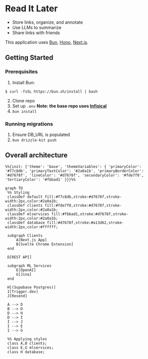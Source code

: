 # Read It Later
- Store links, organize, and annotate
- Use LLMs to summarize
- Share links with friends

This application uses [Bun](https://bun.sh/), [Hono](https://hono.dev), [Next.js]([https://](https://nextjs.org/)).

## Getting Started
### Prerequisites
1. Install Bun:
```shell
$ curl -fsSL https://bun.sh/install | bash
```
2. Clone repo
3. Set up `.env`
  __Note: the base repo uses [Infisical](https://infisical.com/)__
4. `bun install`

### Running migrations
1. Ensure DB_URL is populated
2. `bun drizzle-kit push`

## Overall architecture
```mermaid
%%{init: {'theme': 'base', 'themeVariables': { 'primaryColor': '#f7c8db', 'primaryTextColor': '#2a0a1b', 'primaryBorderColor': '#d7678f', 'lineColor': '#d7678f', 'secondaryColor': '#fde7f0', 'tertiaryColor': '#fbbad1' }}}%%

graph TD
 %% Styling
 classDef default fill:#f7c8db,stroke:#d7678f,stroke-width:2px,color:#2a0a1b;
 classDef clients fill:#fde7f0,stroke:#d7678f,stroke-width:2px,color:#2a0a1b;
 classDef mlservices fill:#fbbad1,stroke:#d7678f,stroke-width:2px,color:#2a0a1b;
 classDef database fill:#d7678f,stroke:#a13d62,stroke-width:2px,color:#ffffff;

 subgraph Clients
     A[Next.js App]
     B[Svelte Chrome Extension]
 end

 D[REST API]

 subgraph ML Services
     E[OpenAI]
     G[Jina]
 end

 H[(Supabase Postgres)]
 I[Trigger.dev]
 J[Resend]

 A --> D
 B --> D
 D --> H
 D --> I
 I --> J
 I --> E
 I --> G

 %% Applying styles
 class A,B clients;
 class E,G mlservices;
 class H database;
```